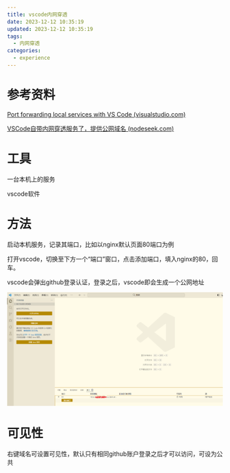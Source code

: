 ```yaml
---
title: vscode内网穿透
date: 2023-12-12 10:35:19
updated: 2023-12-12 10:35:19
tags:
  - 内网穿透
categories:
  - experience
---
```


# 参考资料

[Port forwarding local services with VS Code (visualstudio.com)](https://code.visualstudio.com/docs/editor/port-forwarding)

[VSCode自带内网穿透服务了，提供公网域名 (nodeseek.com)](https://www.nodeseek.com/post-45596-1)

# 工具

一台本机上的服务

vscode软件

# 方法

启动本机服务，记录其端口，比如以nginx默认页面80端口为例

打开vscode，切换至下方一个“端口”窗口，点击添加端口，填入nginx的80，回车。

vscode会弹出github登录认证，登录之后，vscode即会生成一个公网地址

![image-20231212102010787](vscode内网穿透/image-20231212102010787.png)

# 可见性

右键域名可设置可见性，默认只有相同github账户登录之后才可以访问，可设为公共